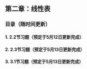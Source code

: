 ## 第二章：线性表

### 目录（随时间更新）

#### 1. 2.2节习题（预定于5月12日更新完成）
#### 2. 2.3节习题（预定于5月13日更新完成）
#### 3. 3.1节习题（预定于5月13日更新完成）
